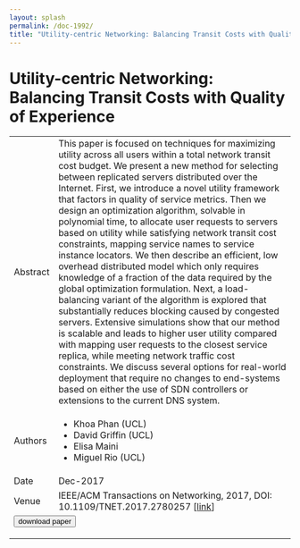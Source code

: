 ```yaml
---
layout: splash
permalink: /doc-1992/
title: "Utility-centric Networking: Balancing Transit Costs with Quality of Experience"
---
```


# Utility-centric Networking: Balancing Transit Costs with Quality of Experience

<table>
    <tbody>
    <tr>
        <td>Abstract</td>
        <td>This paper is focused on techniques for maximizing utility across all users within a total network transit cost budget. We present a new method for selecting between replicated servers distributed over the Internet. First, we introduce a novel utility framework that factors in quality of service metrics. Then we design an optimization algorithm, solvable in polynomial time, to allocate user requests to servers based on utility while satisfying network transit cost constraints, mapping service names to service instance locators. We then describe an efficient, low overhead distributed model which only requires knowledge of a fraction of the data required by the global optimization formulation. Next, a load-balancing variant of the algorithm is explored that substantially reduces blocking caused by congested servers. Extensive simulations show that our method is scalable and leads to higher user utility compared with mapping user requests to the closest service replica, while meeting network traffic cost constraints. We discuss several options for real-world deployment that require no changes to end-systems based on either the use of SDN controllers or extensions to the current DNS system.</td>
    </tr>
    <tr>
        <td>Authors</td>
        <td>
            <ul>
                <li>Khoa Phan (UCL)</li>
                <li>David Griffin (UCL)</li>
                <li>Elisa Maini</li>
                <li>Miguel Rio (UCL)</li>
            </ul>
        </td>
    </tr>
    <tr>
        <td>Date</td>
        <td>Dec-2017</td>
    </tr>
    <tr>
        <td>Venue</td>
        <td>IEEE/ACM Transactions on Networking, 2017, DOI: 10.1109/TNET.2017.2780257 [<a href="https://ieeexplore.ieee.org/document/8239630">link</a>]</td>
    </tr>
        <tr>
            <td colspan="2">
                <form method="get" action="https://ieeexplore.ieee.org/document/8239630">
                    <button type="submit">download paper</button>
                </form>
            </td>
        </tr>
    </tbody>
</table>
